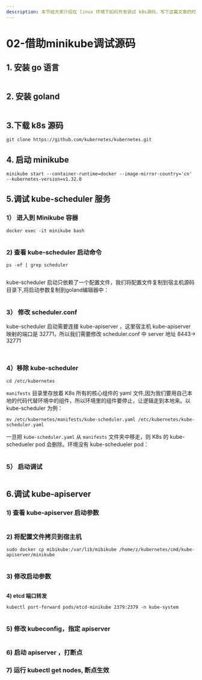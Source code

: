 ```yaml
---
description: 本节给大家介绍在 linux 环境下如何开发调试 k8s源码，写下这篇文章的时候，k8s 最新的版本是 1.32.0
---
```


# 02-借助minikube调试源码

## 1. 安装 go 语言

<figure><img src="../../.gitbook/assets/image (1) (1) (1) (1).png" alt=""><figcaption></figcaption></figure>

## 2. 安装 goland

<figure><img src="../../.gitbook/assets/image (59).png" alt=""><figcaption></figcaption></figure>

## 3.下载  k8s 源码

`git clone https://github.com/kubernetes/kubernetes.git`

## 4. 启动 minikube

```
minikube start --container-runtime=docker --image-mirror-country='cn'  --kubernetes-version=v1.32.0
```

## 5.调试 kube-scheduler 服务

### 1） 进入到 Minikube 容器

`docker exec -it minikube bash`

<figure><img src="../../.gitbook/assets/image (60).png" alt=""><figcaption></figcaption></figure>

### 2)    查看 kube-scheduler 启动命令

`ps -ef | grep scheduler`&#x20;

<figure><img src="../../.gitbook/assets/image (65).png" alt=""><figcaption></figcaption></figure>

kube-scheduler 启动只依赖了一个配置文件，我们将配置文件复制到宿主机源码目录下,将启动参数复制到goland编辑器中：

<figure><img src="../../.gitbook/assets/image (62).png" alt=""><figcaption></figcaption></figure>

### 3） 修改 scheduler.conf&#x20;

kube-scheduler 启动需要连接 kube-apiserver ，这里宿主机 kube-apiserver 映射的端口是 32771，所以我们需要修改 scheduler.conf 中 server 地址 8443-> 32771

<figure><img src="../../.gitbook/assets/image (63).png" alt=""><figcaption></figcaption></figure>

<figure><img src="../../.gitbook/assets/image (64).png" alt=""><figcaption></figcaption></figure>

### 4）移除 kube-scheduler

`cd /etc/kubernetes`

`manifests` 目录里存放着 K8s 所有的核心组件的 yaml 文件,因为我们要用自己本地的代码代替环境中的组件，所以环境里的组件要停止，让逻辑走到本地来。以 kube-scheduler 为例：

`mv /etc/kubernetes/manifests/kube-scheduler.yaml /etc/kubernetes/kube-scheduler.yaml`

一旦把 `kube-scheduler.yaml` 从 `manifests` 文件夹中移走，则 K8s 的 kube-schedueler pod 会删除。环境没有 kube-schedueler pod：

<figure><img src="../../.gitbook/assets/image (61).png" alt=""><figcaption></figcaption></figure>

### 5） 启动调试

<figure><img src="../../.gitbook/assets/image (67).png" alt=""><figcaption></figcaption></figure>

## 6.调试 kube-apiserver

### 1)  查看 kube-apiserver 启动参数

<figure><img src="../../.gitbook/assets/image (1) (1) (1).png" alt=""><figcaption></figcaption></figure>

### 2) 将配置文件拷贝到宿主机

`sudo docker cp mibikube:/var/lib/mibikube /home/z/kubernetes/cmd/kube-apiserver/minikube`

<figure><img src="../../.gitbook/assets/image (2) (1).png" alt=""><figcaption></figcaption></figure>

### 3)  修改启动参数

<figure><img src="../../.gitbook/assets/image (3) (1).png" alt=""><figcaption></figcaption></figure>

**4)  etcd 端口转发**

`kubectl port-forward pods/etcd-minikube 2379:2379 -n kube-system`

<figure><img src="../../.gitbook/assets/image (4).png" alt=""><figcaption></figcaption></figure>

&#x20;

### 5)  修改 kubeconfig，指定 apiserver

<figure><img src="../../.gitbook/assets/image (1) (1).png" alt=""><figcaption></figcaption></figure>

### 6)  启动 apiserver ，打断点

### 7)  运行 kubectl get nodes, 断点生效

<figure><img src="../../.gitbook/assets/image (2).png" alt=""><figcaption></figcaption></figure>


